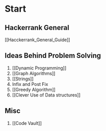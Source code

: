 # Start
## Hackerrank General
[[Hacckerrank_General_Guide]]

## Ideas Behind Problem Solving
1. [[Dynamic Programming]]
2. [[Graph Algorithms]]
3. [[Strings]]
4. Infix and Post Fix
5. [[Greedy Algorithm]]
6. [[Clever Use of Data structures]]

## Misc
1. [[Code Vault]]


